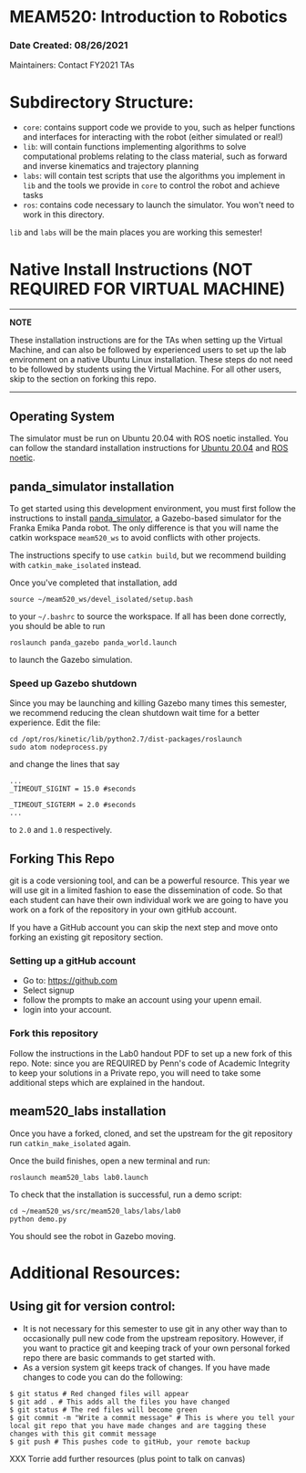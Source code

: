 # MEAM520: Introduction to Robotics
### Date Created: 08/26/2021

Maintainers: Contact FY2021 TAs

# Subdirectory Structure:
- `core`: contains support code we provide to you, such as helper functions and interfaces for interacting with the robot (either simulated or real!)
- `lib`: will contain functions implementing algorithms to solve computational problems relating to the class material, such as forward and inverse kinematics and trajectory planning
- `labs`: will contain test scripts that use the algorithms you implement in `lib` and the tools we provide in `core` to control the robot and achieve tasks
- `ros`: contains code necessary to launch the simulator. You won't need to work in this directory.

`lib` and `labs` will be the main places you are working this semester!


# Native Install Instructions (NOT REQUIRED FOR VIRTUAL MACHINE)
---
**NOTE**

These installation instructions are for the TAs when setting up the Virtual Machine, and can also be followed by experienced users to set up the lab environment on a native Ubuntu Linux installation. These steps do not need to be followed by students using the Virtual Machine. For all other users, skip to the section on forking this repo.

---

## Operating System

The simulator must be run on Ubuntu 20.04 with ROS noetic installed. You can follow the standard installation instructions for [Ubuntu 20.04](https://phoenixnap.com/kb/install-ubuntu-20-04) and [ROS noetic](http://wiki.ros.org/noetic/Installation).

## panda_simulator installation

To get started using this development environment, you must first follow the instructions to install [panda_simulator](https://github.com/justagist/panda_simulator), a Gazebo-based simulator for the Franka Emika Panda robot. The only difference is that you will name the catkin workspace `meam520_ws` to avoid conflicts with other projects.

The instructions specify to use `catkin build`, but we recommend building with `catkin_make_isolated` instead.

Once you've completed that installation, add

```
source ~/meam520_ws/devel_isolated/setup.bash
```

to your `~/.bashrc` to source the workspace. If all has been done correctly, you should be able to run

```
roslaunch panda_gazebo panda_world.launch
```

to launch the Gazebo simulation.

### Speed up Gazebo shutdown

Since you may be launching and killing Gazebo many times this semester, we recommend reducing the clean shutdown wait time for a better experience. Edit the file:
```
cd /opt/ros/kinetic/lib/python2.7/dist-packages/roslaunch
sudo atom nodeprocess.py
```
and change the lines that say
```
...
_TIMEOUT_SIGINT = 15.0 #seconds

_TIMEOUT_SIGTERM = 2.0 #seconds
...
```
to `2.0` and `1.0` respectively.

## Forking This Repo
git is a code versioning tool, and can be a powerful resource. This year we will use git in a limited fashion to ease the dissemination of code. So that each student can have their own individual work we are going to have you work on a fork of the repository in your own gitHub account.

If you have a GitHub account you can skip the next step and move onto forking an existing git repository section.

### Setting up a gitHub account
- Go to: https://github.com
- Select signup
- follow the prompts to make an account using your upenn email.
- login into your account.

### Fork this repository

Follow the instructions in the Lab0 handout PDF to set up a new fork of this repo. Note: since you are REQUIRED by Penn's code of Academic Integrity to keep your solutions in a Private repo, you will need to take some additional steps which are explained in the handout.

<!-- ### Forking an existing git repository:
- A fork is a copy of an existing git repository. The copy is a deep copy of a code base and makes it possible to significantly diverge from the current direction of the existing repo.
- We are going to have you use the following steps to fork the MEAM520_fall2021 code base, so that each student has their own code space to develop in and can get consistent updates from the TAs.

1. If you are not already, login to your GitHub account
2. Go to: https://github.com/MEAM520/meam520_fall2021
3. At the top right corner you will see Fork. Click on this, you will be prompted to fork the repository to your account and redirected to the forked repository once it is created.
4. Go to the top right corner and select your repositories, copy the repository code link
5. Clone the newly forked repo (the link is found in the top right corner in the green code box), open a terminal:

```
cd ~/meam520_ws/src
git clone https://github.com/<YOUR_USERNAME>/meam520_sim.git
```

Now we are going to make it possible for you to get updates from the TAs main repository.
First it is important to understand that git is a tool which is used locally to keep a history of your code.
To ensure that code is backed up to an additional location outside of your computer a remote is setup.
GitHub is an example of a location which stores remote git repositories and acts as a way to backup code to a secondary location.

To see that sure your local git repository is setup correctly type the following command:
```
$ cd meam520_sim
$ git reomte -v
```

You should see:
```
> origin  https://github.com/YOUR_USERNAME/meam520_sim.git (fetch)
> origin  https://github.com/YOUR_USERNAME/meam520_sim.git (push)
```
Origin is the primary remote location, and this is pointing to the repository you forked.

Now we are going to add an additional pointer telling your git repository to check updates made at the original forked location (in this case where the TAs will make updates and release new projects).
In git language this is called setting the remote upstream.

Do the following:
```
$ git remote add upstream https://github.com/MEAM520/meam520_labs.git
$ git remote -v
```

You should now see:

```
> origin    https://github.com/YOUR_USERNAME/meam520_sim.git (fetch)
> origin    https://github.com/YOUR_USERNAME/meam520_sim.git (push)
> upstream  https://github.com/MEAM520/meam520_labs.git (fetch)
> upstream  https://github.com/MEAM520/meam520_labs.git (push)
```

Notice that origin still points to your fork, and that upstream is now pointing to the repository that is maintained by the TAs.
Now that an upstream is set we will ask that you periodically use the following command:

```
git pull upstream master
```

This will ensure that you get updates when TAs make changes. We will add reminders any time we update the code for you to do this.
 -->

## meam520_labs installation

Once you have a forked, cloned, and set the upstream for the git repository run `catkin_make_isolated` again.

Once the build finishes, open a new terminal and run:

```
roslaunch meam520_labs lab0.launch
```

To check that the installation is successful, run a demo script:

```
cd ~/meam520_ws/src/meam520_labs/labs/lab0
python demo.py
```

You should see the robot in Gazebo moving.

# Additional Resources:
## Using git for version control:
- It is not necessary for this semester to use git in any other way than to occasionally pull new code from the upstream repository. However, if you want to practice git and keeping track of your own personal forked repo there are basic commands to get started with.
- As a version system git keeps track of changes. If you have made changes to code you can do the following:

```
$ git status # Red changed files will appear
$ git add . # This adds all the files you have changed
$ git status # The red files will become green
$ git commit -m "Write a commit message" # This is where you tell your local git repo that you have made changes and are tagging these changes with this git commit message
$ git push # This pushes code to gitHub, your remote backup
```

XXX Torrie add further resources (plus point to talk on canvas)

